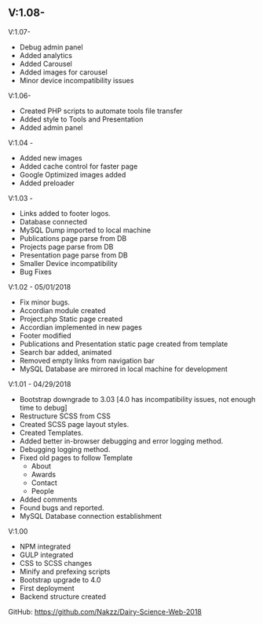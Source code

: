 V:1.08-
-

V:1.07-
- Debug admin panel
- Added analytics
- Added Carousel
- Added images for carousel
- Minor device incompatibility issues

V:1.06-
- Created PHP scripts to automate tools file transfer
- Added style to Tools and Presentation
- Added admin panel

V:1.04 -
- Added new images
- Added cache control for faster page
- Google Optimized images added
- Added preloader

V:1.03 -
- Links added to footer logos.
- Database connected
- MySQL Dump imported to local machine
- Publications page parse from DB
- Projects page parse from DB
- Presentation page parse from DB
- Smaller Device incompatibility
- Bug Fixes

V:1.02 - 05/01/2018
- Fix minor bugs.
- Accordian module created
- Project.php Static page created
- Accordian implemented in new pages
- Footer modified
- Publications and Presentation static page created from template
- Search bar added, animated
- Removed empty links from navigation bar
- MySQL Database are mirrored in local machine for development



V:1.01 - 04/29/2018
- Bootstrap downgrade to 3.03 [4.0 has incompatibility issues, not enough time to debug]
- Restructure SCSS from CSS
- Created SCSS page layout styles.
- Created Templates.
- Added better in-browser debugging and error logging method.
- Debugging logging method.
- Fixed old pages to follow Template
    - About
    - Awards
    - Contact
    - People
- Added comments
- Found bugs and reported.
- MySQL Database connection establishment

V:1.00
- NPM integrated
- GULP integrated
- CSS to SCSS changes
- Minify and prefexing scripts
- Bootstrap upgrade to 4.0
- First deployment
- Backend structure created


GitHub: https://github.com/Nakzz/Dairy-Science-Web-2018
